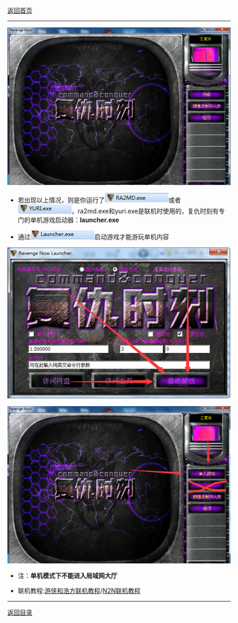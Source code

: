[返回首页](./Home)

***

![](./vp1.png)

- 若出现以上情况，则是你运行了![](./vp2.png)或者![](./vp3.png)，ra2md.exe和yuri.exe是联机时使用的，复仇时刻有专门的单机游戏启动器：**launcher.exe**

- 通过![](./vp4.png)启动游戏才能游玩单机内容

![](./vp5.png)

![](./vp6.png)


- 注：**单机模式下不能进入局域网大厅**

- 联机教程:[游侠和浩方联机教程](使用第三方对战平台（游侠和浩方）)/[N2N联机教程](使用N2N虚拟局域网进行联机)




***
[返回目录](./常见问题指南)